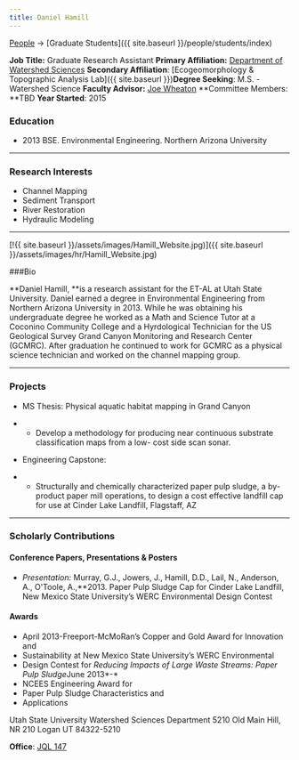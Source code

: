 ```yaml
---
title: Daniel Hamill
---
```




[People]({{site.baseurl}}/people/index) -> [Graduate Students]({{ site.baseurl }}/people/students/index)

**Job Title:** Graduate Research Assistant
**Primary Affiliation:** [Department of Watershed Sciences](http://qcnr.usu.edu/wats/)
**Secondary Affiliation**: [Ecogeomorphology & Topographic Analysis Lab]({{ site.baseurl }})**Degree Seeking**: M.S. - Watershed Science
**Faculty Advisor:** [Joe Wheaton](https://qcnr.usu.edu/directory/wheaton_joseph)
**Committee Members: **TBD
**Year Started**: 2015

### Education

- 2013 BSE. Environmental Engineering. Northern Arizona University

------

### Research Interests

- Channel Mapping 
- Sediment Transport
- River Restoration
- Hydraulic Modeling

------



 [!{{ site.baseurl }}/assets/images/Hamill_Website.jpg)]({{ site.baseurl }}/assets/images/hr/Hamill_Website.jpg)

###Bio

**Daniel Hamill, **is a research assistant for the ET-AL  at Utah State University.  Daniel earned a degree in Environmental Engineering from Northern Arizona University in 2013.  While he was obtaining his undergraduate degree he worked as a Math and Science Tutor at a Coconino Community College and a Hyrdological Technician for the US Geological Survey Grand Canyon Monitoring and Research Center (GCMRC).  After graduation he continued to work for GCMRC as a physical science technician and worked on the channel mapping group.  

------

### Projects

- MS Thesis: Physical aquatic habitat mapping in Grand Canyon

- - Develop a methodology for producing near continuous substrate classification maps from a low- cost side scan sonar.

- Engineering Capstone: 

- - Structurally and chemically characterized paper pulp sludge, a by-product paper mill operations, to design a cost effective landfill cap for use at Cinder Lake Landfill, Flagstaff, AZ

------

### Scholarly Contributions

#### Conference Papers, Presentations & Posters

- *Presentation:* Murray, G.J., Jowers, J., Hamill, D.D., Lail, N., Anderson, A., O'Toole, A.,**2013. Paper Pulp Sludge Cap for Cinder Lake Landfill,  New Mexico State University’s WERC Environmental Design Contest

#### Awards

- April 2013-Freeport-McMoRan’s Copper and Gold Award for Innovation and 
- Sustainability at New Mexico State University’s WERC Environmental 
- Design Contest for *Reducing Impacts of Large Waste Streams: Paper Pulp Sludge*June 2013*-*
- NCEES Engineering Award for
- Paper Pulp Sludge Characteristics and 
- Applications



Utah State University
Watershed Sciences Department
5210 Old Main Hill, NR 210
Logan UT 84322-5210

**Office**:  [JQL 147](http://www.usu.edu/map/index.cfm?id=47)